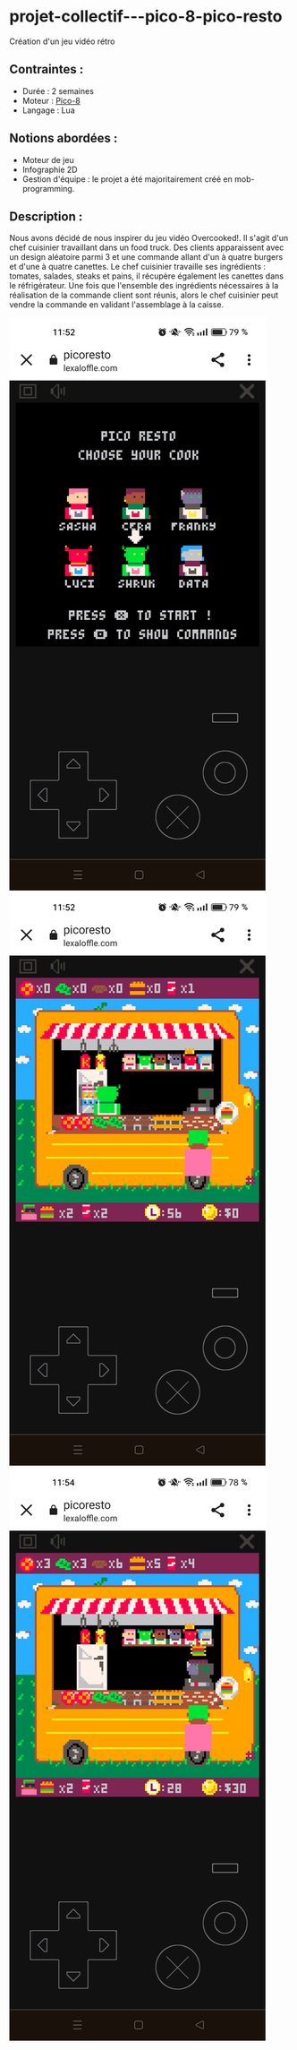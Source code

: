 # projet-collectif---pico-8-pico-resto

Création d'un jeu vidéo rétro

## Contraintes : 
- Durée : 2 semaines
- Moteur : [Pico-8](https://www.lexaloffle.com/pico-8.php)
- Langage : Lua

## Notions abordées : 

- Moteur de jeu
- Infographie 2D
- Gestion d'équipe : le projet a été majoritairement créé en mob-programming.

## Description : 

Nous avons décidé de nous inspirer du jeu vidéo Overcooked!.
Il s'agit d'un chef cuisinier travaillant dans un food truck. 
Des clients apparaissent avec un design aléatoire parmi 3 et une commande allant d'un à quatre burgers et d'une à quatre canettes. 
Le chef cuisinier travaille ses ingrédients : tomates, salades, steaks et pains, il récupère également les canettes dans le réfrigérateur. 
Une fois que l'ensemble des ingrédients nécessaires à la réalisation de la commande client sont réunis, alors le chef cuisinier peut vendre la commande en validant l'assemblage à la caisse.

![Alt choix du personnage](1.jpg)  ![Alt Vision Frigo](3.jpg)  ![Alt Service](12.jpg)  
